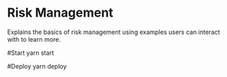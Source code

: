 # Risk Management
Explains the basics of risk management using examples users can interact with to learn more.






#Start
yarn start

#Deploy
yarn deploy
